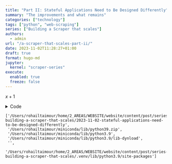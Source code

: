 ```yaml
---
title: "Part II: Stateful Applications Need to Be Designed Differently"
summary: "The improvements and what remains"
categories: ["technology"]
tags: ["python", "web-scraping"]
series: ["Building a Scraper that scales"]
authors:
  - admin
url: "/a-scraper-that-scales-part-ii/"
date: 2023-11-02T11:28:27+01:00
draft: true
format: hugo-md
jupyter:
  kernel: "scraper-series"
execute:
  enabled: true
  freeze: false
---
```


<!-- {{< figure src="run-1.gif" caption="Yamaha DTX 452"  >}} -->

$x + 1$

<details>
<summary>Code</summary>

```python
import sys

sys.path
```

</details>

    ['/Users/rohailtaimour/home/2_AREAS/WEBSITE/website/content/post/series-building-a-scraper-that-scales/2023-11-02-stateful-applications-need-to-be-designed-differently',
     '/Users/rohailtaimour/miniconda/lib/python39.zip',
     '/Users/rohailtaimour/miniconda/lib/python3.9',
     '/Users/rohailtaimour/miniconda/lib/python3.9/lib-dynload',
     '',
     '/Users/rohailtaimour/home/2_AREAS/WEBSITE/website/content/post/series-building-a-scraper-that-scales/.venv/lib/python3.9/site-packages']
